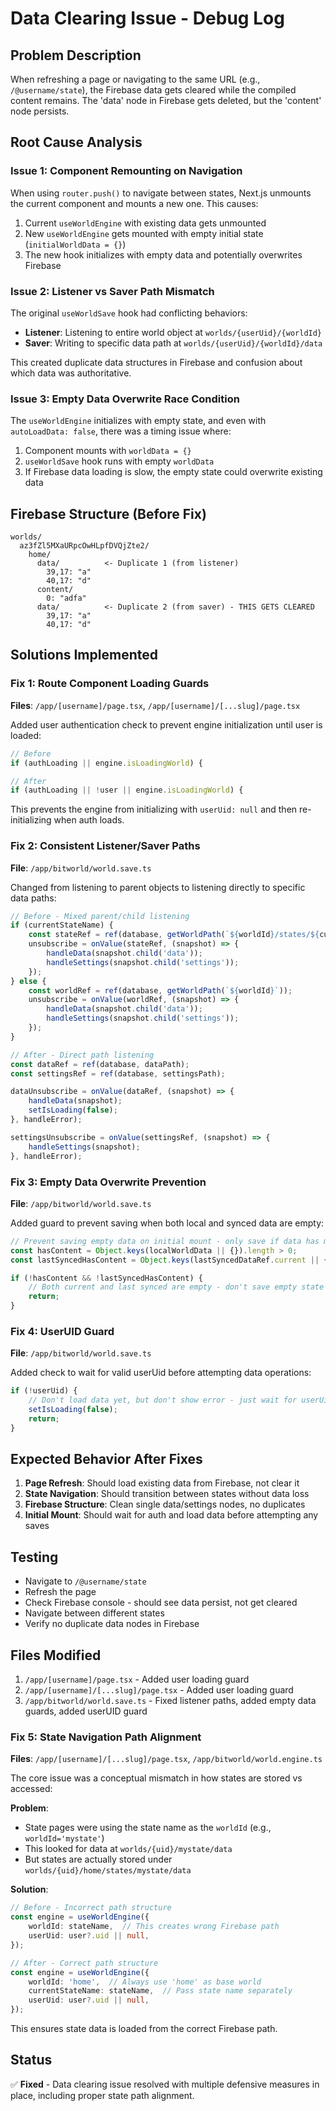 # Data Clearing Issue - Debug Log

## Problem Description
When refreshing a page or navigating to the same URL (e.g., `/@username/state`), the Firebase data gets cleared while the compiled content remains. The 'data' node in Firebase gets deleted, but the 'content' node persists.

## Root Cause Analysis

### Issue 1: Component Remounting on Navigation
When using `router.push()` to navigate between states, Next.js unmounts the current component and mounts a new one. This causes:

1. Current `useWorldEngine` with existing data gets unmounted
2. New `useWorldEngine` gets mounted with empty initial state (`initialWorldData = {}`)
3. The new hook initializes with empty data and potentially overwrites Firebase

### Issue 2: Listener vs Saver Path Mismatch
The original `useWorldSave` hook had conflicting behaviors:
- **Listener**: Listening to entire world object at `worlds/{userUid}/{worldId}`
- **Saver**: Writing to specific data path at `worlds/{userUid}/{worldId}/data`

This created duplicate data structures in Firebase and confusion about which data was authoritative.

### Issue 3: Empty Data Overwrite Race Condition
The `useWorldEngine` initializes with empty state, and even with `autoLoadData: false`, there was a timing issue where:

1. Component mounts with `worldData = {}`
2. `useWorldSave` hook runs with empty `worldData`
3. If Firebase data loading is slow, the empty state could overwrite existing data

## Firebase Structure (Before Fix)
```
worlds/
  az3fZl5MXaURpcOwHLpfDVQjZte2/
    home/
      data/          <- Duplicate 1 (from listener)
        39,17: "a"
        40,17: "d"
      content/
        0: "adfa"
      data/          <- Duplicate 2 (from saver) - THIS GETS CLEARED
        39,17: "a"
        40,17: "d"
```

## Solutions Implemented

### Fix 1: Route Component Loading Guards
**Files**: `/app/[username]/page.tsx`, `/app/[username]/[...slug]/page.tsx`

Added user authentication check to prevent engine initialization until user is loaded:

```typescript
// Before
if (authLoading || engine.isLoadingWorld) {

// After  
if (authLoading || !user || engine.isLoadingWorld) {
```

This prevents the engine from initializing with `userUid: null` and then re-initializing when auth loads.

### Fix 2: Consistent Listener/Saver Paths
**File**: `/app/bitworld/world.save.ts`

Changed from listening to parent objects to listening directly to specific data paths:

```typescript
// Before - Mixed parent/child listening
if (currentStateName) {
    const stateRef = ref(database, getWorldPath(`${worldId}/states/${currentStateName}`));
    unsubscribe = onValue(stateRef, (snapshot) => {
        handleData(snapshot.child('data'));
        handleSettings(snapshot.child('settings'));
    });
} else {
    const worldRef = ref(database, getWorldPath(`${worldId}`));
    unsubscribe = onValue(worldRef, (snapshot) => {
        handleData(snapshot.child('data'));  
        handleSettings(snapshot.child('settings'));
    });
}

// After - Direct path listening
const dataRef = ref(database, dataPath);
const settingsRef = ref(database, settingsPath);

dataUnsubscribe = onValue(dataRef, (snapshot) => {
    handleData(snapshot);
    setIsLoading(false);
}, handleError);

settingsUnsubscribe = onValue(settingsRef, (snapshot) => {
    handleSettings(snapshot);
}, handleError);
```

### Fix 3: Empty Data Overwrite Prevention
**File**: `/app/bitworld/world.save.ts`

Added guard to prevent saving when both local and synced data are empty:

```typescript
// Prevent saving empty data on initial mount - only save if data has meaningful content
const hasContent = Object.keys(localWorldData || {}).length > 0;
const lastSyncedHasContent = Object.keys(lastSyncedDataRef.current || {}).length > 0;

if (!hasContent && !lastSyncedHasContent) {
    // Both current and last synced are empty - don't save empty state
    return;
}
```

### Fix 4: UserUID Guard
**File**: `/app/bitworld/world.save.ts`

Added check to wait for valid userUid before attempting data operations:

```typescript
if (!userUid) {
    // Don't load data yet, but don't show error - just wait for userUid
    setIsLoading(false);
    return;
}
```

## Expected Behavior After Fixes

1. **Page Refresh**: Should load existing data from Firebase, not clear it
2. **State Navigation**: Should transition between states without data loss
3. **Firebase Structure**: Clean single data/settings nodes, no duplicates
4. **Initial Mount**: Should wait for auth and load data before attempting any saves

## Testing
- Navigate to `/@username/state` 
- Refresh the page
- Check Firebase console - should see data persist, not get cleared
- Navigate between different states
- Verify no duplicate data nodes in Firebase

## Files Modified
1. `/app/[username]/page.tsx` - Added user loading guard
2. `/app/[username]/[...slug]/page.tsx` - Added user loading guard  
3. `/app/bitworld/world.save.ts` - Fixed listener paths, added empty data guards, added userUID guard

### Fix 5: State Navigation Path Alignment
**Files**: `/app/[username]/[...slug]/page.tsx`, `/app/bitworld/world.engine.ts`

The core issue was a conceptual mismatch in how states are stored vs accessed:

**Problem**: 
- State pages were using the state name as the `worldId` (e.g., `worldId='mystate'`)
- This looked for data at `worlds/{uid}/mystate/data`
- But states are actually stored under `worlds/{uid}/home/states/mystate/data`

**Solution**:
```typescript
// Before - Incorrect path structure
const engine = useWorldEngine({ 
    worldId: stateName,  // This creates wrong Firebase path
    userUid: user?.uid || null,
});

// After - Correct path structure  
const engine = useWorldEngine({ 
    worldId: 'home',  // Always use 'home' as base world
    currentStateName: stateName,  // Pass state name separately
    userUid: user?.uid || null,
});
```

This ensures state data is loaded from the correct Firebase path.

## Status
✅ **Fixed** - Data clearing issue resolved with multiple defensive measures in place, including proper state path alignment.